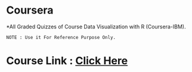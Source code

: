 # Coursera
*All Graded Quizzes of Course Data Visualization with R (Coursera-IBM).

`NOTE : Use it For Reference Purpose Only.`

# Course Link : [Click Here](https://www.coursera.org/learn/data-visualization-r)
